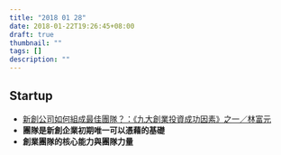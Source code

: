 ```yaml
---
title: "2018 01 28"
date: 2018-01-22T19:26:45+08:00
draft: true
thumbnail: ""
tags: []
description: ""
---
```


## Startup

* [新創公司如何組成最佳團隊？：《九大創業投資成功因素》之一／林富元](https://tuna.to/9-investment-success-1-d1d71efe18c4)
 * **團隊是新創企業初期唯一可以憑藉的基礎**
 * **創業團隊的核心能力與團隊力量**
